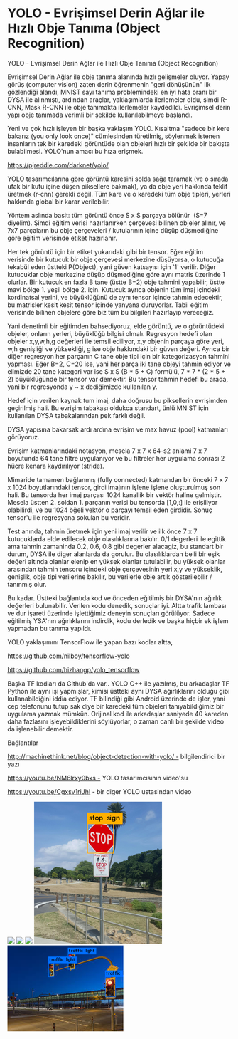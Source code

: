 # YOLO - Evrişimsel Derin Ağlar ile Hızlı Obje Tanıma (Object Recognition)




YOLO - Evrişimsel Derin Ağlar ile Hızlı Obje Tanıma (Object Recognition)




Evrişimsel Derin Ağlar ile obje tanıma alanında hızlı gelişmeler oluyor. Yapay görüş (computer vision) zaten derin öğrenmenin "geri dönüşünün" ilk gözlendiği alandı, MNIST sayı tanıma problemindeki en iyi hata oranı bir DYSA ile alınmıştı, ardından araçlar, yaklaşımlarda ilerlemeler oldu, şimdi R-CNN, Mask R-CNN ile obje tanımakta ilerlemeler kaydedildi. Evrişimsel derin yapı obje tanımada verimli bir şekilde kullanılabilmeye başlandı.

Yeni ve çok hızlı işleyen bir başka yaklaşım YOLO. Kısaltma "sadece bir kere bakarız (you only look once)" cümlesinden türetilmiş, söylenmek istenen insanların tek bir karedeki görüntüde olan objeleri hızlı bir şekilde bir bakışta bulabilmesi. YOLO'nun amacı bu hıza erişmek.

https://pjreddie.com/darknet/yolo/

YOLO tasarımcılarına göre görüntü karesini solda sağa taramak (ve o sırada ufak bir kutu içine düşen piksellere bakmak), ya da obje yeri hakkında teklif üretmek (r-cnn) gerekli değil. Tüm kare ve o karedeki tüm obje tipleri, yerleri hakkında global bir karar verilebilir.




Yöntem aslında basit: tüm görüntü önce S x S parçaya bölünür  (S=7 diyelim). Şimdi eğitim verisi hazırlanırken çerçevesi bilinen objeler alınır, ve 7x7 parçaların bu obje çerçeveleri / kutularının içine düşüp düşmediğine göre eğitim verisinde etiket hazırlanır.





Her tek görüntü için bir etiket yukarıdaki gibi bir tensor. Eğer eğitim verisinde bir kutucuk bir obje çerçevesi merkezine düşüyorsa, o kutucuğa tekabül eden üstteki P(Object), yani güven katsayısı için '1' verilir. Diğer kutucuklar obje merkezine düşüp düşmediğine göre aynı matris üzerinde 1 olurlar. Bir kutucuk en fazla B tane (üstte B=2) obje tahmini yapabilir, üstte mavi bölge 1. yeşil bölge 2. için. Kutucuk ayrıca objenin tüm imaj içindeki kordinatsal yerini, ve büyüklüğünü de aynı tensor içinde tahmin edecektir, bu matrisler kesit kesit tensor içinde yanyana duruyorlar. Tabii eğitim verisinde bilinen objelere göre biz tüm bu bilgileri hazırlayıp vereceğiz.

Yani denetimli bir eğitimden bahsediyoruz, elde görüntü, ve o görüntüdeki objeler, onların yerleri, büyüklüğü bilgisi olmalı. Regresyon hedefi olan objeler x,y,w,h,g değerleri ile temsil ediliyor, x,y objenin parçaya göre yeri, w,h genişliği ve yüksekliği, g ise obje hakkındaki bir güven değeri. Ayrıca bir diğer regresyon her parçanın C tane obje tipi için bir kategorizasyon tahmini yapması. Eğer B=2, C=20 ise, yani her parça iki tane objeyi tahmin ediyor ve elimizde 20 tane kategori var ise S x S (B * 5 + C) formülü, 7 * 7 * (2 * 5 + 2) büyüklüğünde bir tensor var demektir. Bu tensor tahmin hedefi bu arada, yani bir regresyonda y ~ x dediğimizde kullanılan y.

Hedef için verilen kaynak tum imaj, daha doğrusu bu piksellerin evrişimden geçirilmiş hali. Bu evrişim tabakası oldukca standart, ünlü MNIST için kullanılan DYSA tabakalarından pek farklı değil.

DYSA yapısına bakarsak ardı ardına evrişim ve max havuz (pool) katmanları görüyoruz.



Evrişim katmanlarındaki notasyon, mesela 7 x 7 x 64-s2 anlami 7 x 7 boyutunda 64 tane filtre uygulanıyor ve bu filtreler her uygulama sonrası 2 hücre kenara kaydırılıyor (stride).

Mimaride tamamen bağlanmış (fully connected) katmandan bir önceki 7 x 7 x 1024 boyutlarındaki tensor, girdi imajının işlene işlene oluşturulmuş son hali. Bu tensorda her imaj parçası 1024 kanallik bir vektör haline gelmiştir. Mesela üstten 2. soldan 1. parçanın verisi bu tensorda [1,0,:] ile erişiliyor olabilirdi, ve bu 1024 öğeli vektör o parçayı temsil eden girdidir. Sonuç tensor'u ile regresyona sokulan bu veridir.

Test anında, tahmin üretmek için yeni imaj verilir ve ilk önce 7 x 7 kutucuklarda elde edilecek obje olasılıklarına bakılır. 0/1 degerleri ile egittik ama tahmin zamaninda 0.2, 0.6, 0.8 gibi degerler alacagiz, bu standart bir durum, DYSA ile diger alanlarda da gorulur. Bu olasılıklardan belli bir eşik değeri altında olanlar elenip en yüksek olanlar tutulabilir, bu yüksek olanlar arasından tahmin tensoru içindeki obje çerçevesinin yeri x,y ve yükseklik, genişlik, obje tipi verilerine bakılır, bu verilerle obje artık gösterilebilir / tanınmış olur.

Bu kadar. Üstteki bağlantıda kod ve önceden eğitilmiş bir DYSA'nın ağırlık değerleri bulunabilir. Verilen kodu denedik, sonuçlar iyi. Altta trafik lambası ve dur işareti üzerinde işlettiğimiz deneyin sonuçları görülüyor. Sadece eğitilmiş YSA'nın ağırlıklarını indirdik, kodu derledik ve başka hiçbir ek işlem yapmadan bu tanıma yapıldı.








YOLO yaklaşımını TensorFlow ile yapan bazı kodlar altta,

https://github.com/nilboy/tensorflow-yolo

https://github.com/hizhangp/yolo_tensorflow

Başka TF kodları da Github'da var.. YOLO C++ ile yazılmış, bu arkadaşlar TF Python ile aynı işi yapmışlar, kimisi üstteki aynı DYSA ağırlıklarını olduğu gibi kullanabildiğini iddia ediyor. TF bilindiği gibi Android üzerinde de işler, yani cep telefonunu tutup sak diye bir karedeki tüm objeleri tanıyabildiğimiz bir uygulama yazmak mümkün. Orijinal kod ile arkadaşlar saniyede 40 kareden daha fazlasını işleyebildiklerini söylüyorlar, o zaman canlı bir şekilde video da işlenebilir demektir.

Bağlantılar

http://machinethink.net/blog/object-detection-with-yolo/ - bilgilendirici bir yazı

https://youtu.be/NM6lrxy0bxs - YOLO tasarımcısının video'su

https://youtu.be/Cgxsv1riJhI - bir diger YOLO ustasindan video




![](Screenshot%2Bfrom%2B2017-10-30%2B11-06-26.png)
![](Screenshot%2Bfrom%2BYou%2BOnly%2BLook%2BOnce%2B-%2BUnified%252C%2BReal-Time%2BObject%2BDetection-NM6lrxy0bxs.webm.png)
![](Screenshot%2Bfrom%2B2017-10-31%2B13-23-29.png)
![](stoppred.png)
![](tlpred.png)
